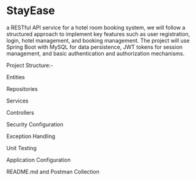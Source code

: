 # StayEase

a RESTful API service for a hotel room booking system, we will follow a structured approach to implement key features such as user registration, login, hotel management, and booking management. The project will use Spring Boot with MySQL for data persistence, JWT tokens for session management, and basic authentication and authorization mechanisms.

Project Structure:-

Entities

Repositories

Services

Controllers

Security Configuration

Exception Handling

Unit Testing

Application Configuration

README.md and Postman Collection
